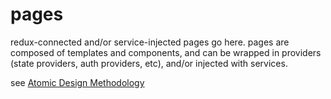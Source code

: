 # pages

redux-connected and/or service-injected pages go here. pages are composed of templates and components, and can be wrapped in providers (state providers, auth providers, etc), and/or injected with services.

see [Atomic Design Methodology](http://atomicdesign.bradfrost.com/chapter-2/)
